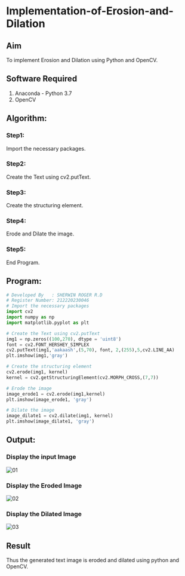 # Implementation-of-Erosion-and-Dilation
## Aim
To implement Erosion and Dilation using Python and OpenCV.
## Software Required
1. Anaconda - Python 3.7
2. OpenCV
## Algorithm:
### Step1:
Import the necessary packages.
### Step2:
Create the Text using cv2.putText.
### Step3:
Create the structuring element.
### Step4:
Erode and Dilate the image.
### Step5:
End Program.
## Program:
``` Python
# Developed By   : SHERWIN ROGER R.D
# Register Number: 212220230046
# Import the necessary packages
import cv2
import numpy as np
import matplotlib.pyplot as plt

# Create the Text using cv2.putText
img1 = np.zeros((100,270), dtype = 'uint8')
font = cv2.FONT_HERSHEY_SIMPLEX
cv2.putText(img1,'aakaash',(5,70), font, 2,(255),5,cv2.LINE_AA)
plt.imshow(img1,'gray')

# Create the structuring element
cv2.erode(img1, kernel)
kernel = cv2.getStructuringElement(cv2.MORPH_CROSS,(7,7))

# Erode the image
image_erode1 = cv2.erode(img1,kernel)
plt.imshow(image_erode1, 'gray')

# Dilate the image
image_dilate1 = cv2.dilate(img1, kernel)
plt.imshow(image_dilate1, 'gray')
```
## Output:
### Display the input Image
![01](https://user-images.githubusercontent.com/75235747/169687674-013d5012-ede3-4006-968e-7dcafa1ad94a.JPG)
### Display the Eroded Image
![02](https://user-images.githubusercontent.com/75235747/169687684-098631c1-fd5a-4936-a30a-ba72efede5a6.JPG)
### Display the Dilated Image
![03](https://user-images.githubusercontent.com/75235747/169687700-fd3fa97a-e82a-418a-b002-8692cd01394e.JPG)
## Result
Thus the generated text image is eroded and dilated using python and OpenCV.
